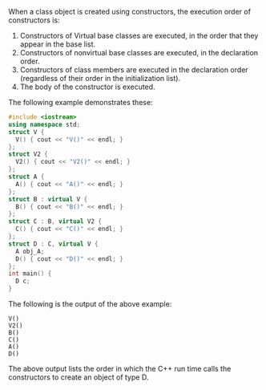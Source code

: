 When a class object is created using constructors, the execution order of constructors is:

1. Constructors of Virtual base classes are executed, in the order that they appear in the base list.
2. Constructors of nonvirtual base classes are executed, in the declaration order.
3. Constructors of class members are executed in the declaration order (regardless of their order in the initialization list).
4. The body of the constructor is executed.

The following example demonstrates these:

```cpp
#include <iostream>
using namespace std;
struct V {
  V() { cout << "V()" << endl; }
};
struct V2 {
  V2() { cout << "V2()" << endl; }
};
struct A {
  A() { cout << "A()" << endl; }
};
struct B : virtual V {
  B() { cout << "B()" << endl; }
};
struct C : B, virtual V2 {
  C() { cout << "C()" << endl; }
};
struct D : C, virtual V {
  A obj_A;
  D() { cout << "D()" << endl; }
};
int main() {
  D c;
}
```

The following is the output of the above example:

```
V()
V2()
B()
C()
A()
D()
```

The above output lists the order in which the C++ run time calls the constructors to create an object of type D.
